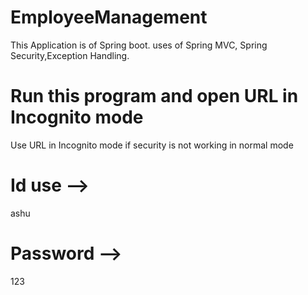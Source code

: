 # EmployeeManagement
This Application is of Spring boot. uses of Spring MVC, Spring Security,Exception Handling.
# Run this program and open URL in Incognito mode
Use URL in Incognito mode if security is not working in normal mode
# Id use -->
 ashu
# Password --> 
123
